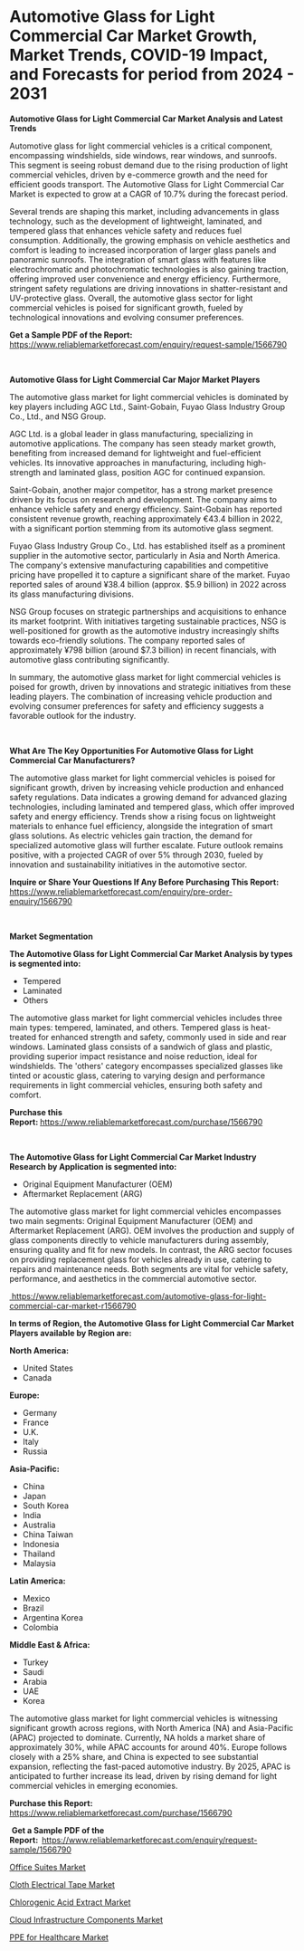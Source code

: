 <p><h1>Automotive Glass for Light Commercial Car Market Growth, Market Trends, COVID-19 Impact, and Forecasts for period from 2024 - 2031</h1></p><p><strong>Automotive Glass for Light Commercial Car Market Analysis and Latest Trends</strong></p>
<p><p>Automotive glass for light commercial vehicles is a critical component, encompassing windshields, side windows, rear windows, and sunroofs. This segment is seeing robust demand due to the rising production of light commercial vehicles, driven by e-commerce growth and the need for efficient goods transport. The Automotive Glass for Light Commercial Car Market is expected to grow at a CAGR of 10.7% during the forecast period. </p><p>Several trends are shaping this market, including advancements in glass technology, such as the development of lightweight, laminated, and tempered glass that enhances vehicle safety and reduces fuel consumption. Additionally, the growing emphasis on vehicle aesthetics and comfort is leading to increased incorporation of larger glass panels and panoramic sunroofs. The integration of smart glass with features like electrochromatic and photochromatic technologies is also gaining traction, offering improved user convenience and energy efficiency. Furthermore, stringent safety regulations are driving innovations in shatter-resistant and UV-protective glass. Overall, the automotive glass sector for light commercial vehicles is poised for significant growth, fueled by technological innovations and evolving consumer preferences.</p></p>
<p><strong>Get a Sample PDF of the Report:&nbsp;</strong> <a href="https://www.reliablemarketforecast.com/enquiry/request-sample/1566790?utm_campaign=1110&utm_medium=2&utm_source=Github&utm_content=ia&utm_term=26122024&utm_id=automotive-glass-for-light-commercial-car">https://www.reliablemarketforecast.com/enquiry/request-sample/1566790</a></p>
<p>&nbsp;</p>
<p><strong>Automotive Glass for Light Commercial Car Major Market Players</strong></p>
<p><p>The automotive glass market for light commercial vehicles is dominated by key players including AGC Ltd., Saint-Gobain, Fuyao Glass Industry Group Co., Ltd., and NSG Group. </p><p>AGC Ltd. is a global leader in glass manufacturing, specializing in automotive applications. The company has seen steady market growth, benefiting from increased demand for lightweight and fuel-efficient vehicles. Its innovative approaches in manufacturing, including high-strength and laminated glass, position AGC for continued expansion.</p><p>Saint-Gobain, another major competitor, has a strong market presence driven by its focus on research and development. The company aims to enhance vehicle safety and energy efficiency. Saint-Gobain has reported consistent revenue growth, reaching approximately €43.4 billion in 2022, with a significant portion stemming from its automotive glass segment.</p><p>Fuyao Glass Industry Group Co., Ltd. has established itself as a prominent supplier in the automotive sector, particularly in Asia and North America. The company's extensive manufacturing capabilities and competitive pricing have propelled it to capture a significant share of the market. Fuyao reported sales of around ¥38.4 billion (approx. $5.9 billion) in 2022 across its glass manufacturing divisions.</p><p>NSG Group focuses on strategic partnerships and acquisitions to enhance its market footprint. With initiatives targeting sustainable practices, NSG is well-positioned for growth as the automotive industry increasingly shifts towards eco-friendly solutions. The company reported sales of approximately ¥798 billion (around $7.3 billion) in recent financials, with automotive glass contributing significantly.</p><p>In summary, the automotive glass market for light commercial vehicles is poised for growth, driven by innovations and strategic initiatives from these leading players. The combination of increasing vehicle production and evolving consumer preferences for safety and efficiency suggests a favorable outlook for the industry.</p></p>
<p>&nbsp;</p>
<p><strong>What Are The Key Opportunities For Automotive Glass for Light Commercial Car Manufacturers?</strong></p>
<p><p>The automotive glass market for light commercial vehicles is poised for significant growth, driven by increasing vehicle production and enhanced safety regulations. Data indicates a growing demand for advanced glazing technologies, including laminated and tempered glass, which offer improved safety and energy efficiency. Trends show a rising focus on lightweight materials to enhance fuel efficiency, alongside the integration of smart glass solutions. As electric vehicles gain traction, the demand for specialized automotive glass will further escalate. Future outlook remains positive, with a projected CAGR of over 5% through 2030, fueled by innovation and sustainability initiatives in the automotive sector.</p></p>
<p><strong>Inquire or Share Your Questions If Any Before Purchasing This Report:</strong> <a href="https://www.reliablemarketforecast.com/enquiry/pre-order-enquiry/1566790?utm_campaign=1110&utm_medium=2&utm_source=Github&utm_content=ia&utm_term=26122024&utm_id=automotive-glass-for-light-commercial-car">https://www.reliablemarketforecast.com/enquiry/pre-order-enquiry/1566790</a></p>
<p>&nbsp;</p>
<p><strong>Market Segmentation</strong></p>
<p><strong>The Automotive Glass for Light Commercial Car Market Analysis by types is segmented into:</strong></p>
<p><ul><li>Tempered</li><li>Laminated</li><li>Others</li></ul></p>
<p><p>The automotive glass market for light commercial vehicles includes three main types: tempered, laminated, and others. Tempered glass is heat-treated for enhanced strength and safety, commonly used in side and rear windows. Laminated glass consists of a sandwich of glass and plastic, providing superior impact resistance and noise reduction, ideal for windshields. The 'others' category encompasses specialized glasses like tinted or acoustic glass, catering to varying design and performance requirements in light commercial vehicles, ensuring both safety and comfort.</p></p>
<p><strong>Purchase this Report:&nbsp;</strong><a href="https://www.reliablemarketforecast.com/purchase/1566790?utm_campaign=1110&utm_medium=2&utm_source=Github&utm_content=ia&utm_term=26122024&utm_id=automotive-glass-for-light-commercial-car">https://www.reliablemarketforecast.com/purchase/1566790</a></p>
<p>&nbsp;</p>
<p><strong>The Automotive Glass for Light Commercial Car Market Industry Research by Application is segmented into:</strong></p>
<p><ul><li>Original Equipment Manufacturer (OEM)</li><li>Aftermarket Replacement (ARG)</li></ul></p>
<p><p>The automotive glass market for light commercial vehicles encompasses two main segments: Original Equipment Manufacturer (OEM) and Aftermarket Replacement (ARG). OEM involves the production and supply of glass components directly to vehicle manufacturers during assembly, ensuring quality and fit for new models. In contrast, the ARG sector focuses on providing replacement glass for vehicles already in use, catering to repairs and maintenance needs. Both segments are vital for vehicle safety, performance, and aesthetics in the commercial automotive sector.</p></p>
<p><a href="https://www.reliablemarketforecast.com/automotive-glass-for-light-commercial-car-market-r1566790?utm_campaign=1110&utm_medium=2&utm_source=Github&utm_content=ia&utm_term=26122024&utm_id=automotive-glass-for-light-commercial-car">&nbsp;https://www.reliablemarketforecast.com/automotive-glass-for-light-commercial-car-market-r1566790</a></p>
<p><strong>In terms of Region, the Automotive Glass for Light Commercial Car Market Players available by Region are:</strong></p>
<p>
    <p> <strong> North America: </strong>
        <ul>
            <li>United States</li>
            <li>Canada</li>
        </ul>
        </p> 
    <p> <strong> Europe: </strong>
        <ul>
            <li>Germany</li>
            <li>France</li>
            <li>U.K.</li>
            <li>Italy</li>
            <li>Russia</li>
        </ul>
        </p> 
    <p> <strong> Asia-Pacific: </strong>
        <ul>
            <li>China</li>
            <li>Japan</li>
            <li>South Korea</li>
            <li>India</li>
            <li>Australia</li>
            <li>China Taiwan</li>
            <li>Indonesia</li>
            <li>Thailand</li>
            <li>Malaysia</li>
        </ul>
        </p> 
    <p> <strong> Latin America: </strong>
        <ul>
            <li>Mexico</li>
            <li>Brazil</li>
            <li>Argentina Korea</li>
            <li>Colombia</li>
        </ul>
        </p> 
    <p> <strong> Middle East & Africa: </strong>
        <ul>
            <li>Turkey</li>
            <li>Saudi</li>
            <li>Arabia</li>
            <li>UAE</li>
            <li>Korea</li>
        </ul>
    </p>
    </p>
<p><p>The automotive glass market for light commercial vehicles is witnessing significant growth across regions, with North America (NA) and Asia-Pacific (APAC) projected to dominate. Currently, NA holds a market share of approximately 30%, while APAC accounts for around 40%. Europe follows closely with a 25% share, and China is expected to see substantial expansion, reflecting the fast-paced automotive industry. By 2025, APAC is anticipated to further increase its lead, driven by rising demand for light commercial vehicles in emerging economies.</p></p>
<p><strong>Purchase this Report: </strong><a href="https://www.reliablemarketforecast.com/purchase/1566790?utm_campaign=1110&utm_medium=2&utm_source=Github&utm_content=ia&utm_term=26122024&utm_id=automotive-glass-for-light-commercial-car">https://www.reliablemarketforecast.com/purchase/1566790</a></p>
<p>&nbsp;<strong>Get a Sample PDF of the Report:&nbsp;&nbsp;</strong><a href="https://www.reliablemarketforecast.com/enquiry/request-sample/1566790?utm_campaign=1110&utm_medium=2&utm_source=Github&utm_content=ia&utm_term=26122024&utm_id=automotive-glass-for-light-commercial-car">https://www.reliablemarketforecast.com/enquiry/request-sample/1566790</a></p>
<p><strong></strong></p>
<p><p><a href="https://www.linkedin.com/pulse/office-suites-market-expansion-industry-dynamics-regional-forecasts-jnovc?utm_campaign=1110&utm_medium=2&utm_source=Github&utm_content=ia&utm_term=26122024&utm_id=automotive-glass-for-light-commercial-car">Office Suites Market</a></p><p><a href="https://www.linkedin.com/pulse/p-factrackr-ho6he?utm_campaign=1110&utm_medium=2&utm_source=Github&utm_content=ia&utm_term=26122024&utm_id=automotive-glass-for-light-commercial-car">Cloth Electrical Tape Market</a></p><p><a href="https://www.linkedin.com/pulse/c-glance-reports-anmec?utm_campaign=1110&utm_medium=2&utm_source=Github&utm_content=ia&utm_term=26122024&utm_id=automotive-glass-for-light-commercial-car">Chlorogenic Acid Extract Market</a></p><p><a href="https://www.linkedin.com/pulse/assessing-cloud-infrastructure-components-market-segmentation-mi8le?utm_campaign=1110&utm_medium=2&utm_source=Github&utm_content=ia&utm_term=26122024&utm_id=automotive-glass-for-light-commercial-car">Cloud Infrastructure Components Market</a></p><p><a href="https://www.linkedin.com/pulse/ppe-healthcare-market-dynamics-projections-2024-2031-segmentation-ur8lc?utm_campaign=1110&utm_medium=2&utm_source=Github&utm_content=ia&utm_term=26122024&utm_id=automotive-glass-for-light-commercial-car">PPE for Healthcare Market</a></p></p>